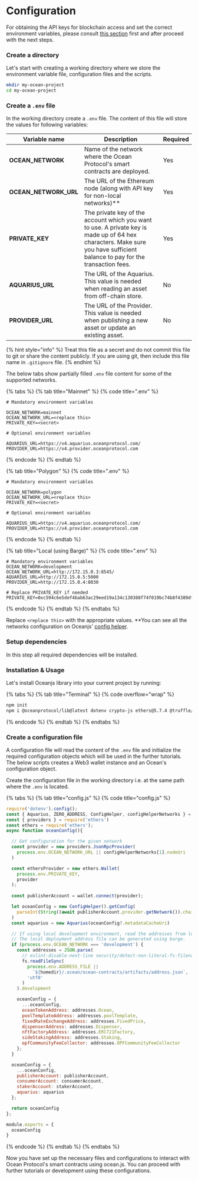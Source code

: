 # Configuration

For obtaining the API keys for blockchain access and set the correct environment variables, please consult [this section](http://localhost:5000/o/mTcjMqA4ylf55anucjH8/s/zQlpIJEeu8x5yl0OLuXn/) first and after proceed with the next steps.

### Create a directory

Let's start with creating a working directory where we store the environment variable file, configuration files and the scripts.

```bash
mkdir my-ocean-project
cd my-ocean-project
```

### Create a `.env` file

In the working directory create a `.env` file. The content of this file will store the values for following variables:

| Variable name           | Description                                                                                                                                                                 | Required |
| ----------------------- | --------------------------------------------------------------------------------------------------------------------------------------------------------------------------- | -------- |
| **OCEAN\_NETWORK**      | Name of the network where the Ocean Protocol's smart contracts are deployed.                                                                                                | Yes      |
| **OCEAN\_NETWORK\_URL** | The URL of the Ethereum node (along with API key for non-local networks)\*\*                                                                                                | Yes      |
| **PRIVATE\_KEY**        | The private key of the account which you want to use. A private key is made up of 64 hex characters. Make sure you have sufficient balance to pay for the transaction fees. | Yes      |
| **AQUARIUS\_URL**       | The URL of the Aquarius. This value is needed when reading an asset from off-chain store.                                                                                   | No       |
| **PROVIDER\_URL**       | The URL of the Provider. This value is needed when publishing a new asset or update an existing asset.                                                                      | No       |

{% hint style="info" %}
Treat this file as a secret and do not commit this file to git or share the content publicly. If you are using git, then include this file name in `.gitignore` file.
{% endhint %}

The below tabs show partially filled `.env` file content for some of the supported networks.

{% tabs %}
{% tab title="Mainnet" %}
{% code title=".env" %}
```
# Mandatory environment variables

OCEAN_NETWORK=mainnet
OCEAN_NETWORK_URL=<replace this>
PRIVATE_KEY=<secret>

# Optional environment variables

AQUARIUS_URL=https://v4.aquarius.oceanprotocol.com/
PROVIDER_URL=https://v4.provider.oceanprotocol.com
```
{% endcode %}
{% endtab %}

{% tab title="Polygon" %}
{% code title=".env" %}
```
# Mandatory environment variables

OCEAN_NETWORK=polygon
OCEAN_NETWORK_URL=<replace this>
PRIVATE_KEY=<secret>

# Optional environment variables

AQUARIUS_URL=https://v4.aquarius.oceanprotocol.com/
PROVIDER_URL=https://v4.provider.oceanprotocol.com
```
{% endcode %}
{% endtab %}

{% tab title="Local (using Barge)" %}
{% code title=".env" %}
```
# Mandatory environment variables
OCEAN_NETWORK=development
OCEAN_NETWORK_URL=http://172.15.0.3:8545/
AQUARIUS_URL=http://172.15.0.5:5000
PROVIDER_URL=http://172.15.0.4:8030

# Replace PRIVATE_KEY if needed
PRIVATE_KEY=0xc594c6e5def4bab63ac29eed19a134c130388f74f019bc74b8f4389df2837a58
```
{% endcode %}
{% endtab %}
{% endtabs %}

Replace `<replace this>` with the appropriate values. \*\*You can see all the networks configuration on Oceanjs' [config helper](https://github.com/oceanprotocol/ocean.js/blob/main/src/config/ConfigHelper.ts#L42).

### Setup dependencies

In this step all required dependencies will be installed.

### Installation & Usage

Let's install Oceanjs library into your current project by running:

{% tabs %}
{% tab title="Terminal" %}
{% code overflow="wrap" %}
```bash
npm init
npm i @oceanprotocol/lib@latest dotenv crypto-js ethers@5.7.4 @truffle/hdwallet-provider
```
{% endcode %}
{% endtab %}
{% endtabs %}

### Create a configuration file

A configuration file will read the content of the `.env` file and initialize the required configuration objects which will be used in the further tutorials. The below scripts creates a Web3 wallet instance and an Ocean's configuration object.

Create the configuration file in the working directory i.e. at the same path where the `.env` is located.

{% tabs %}
{% tab title="config.js" %}
{% code title="config.js" %}
```javascript
require('dotenv').config();
const { Aquarius, ZERO_ADDRESS, ConfigHelper, configHelperNetworks } = require('@oceanprotocol/lib');
const { providers } = require('ethers')
const ethers = require('ethers');
async function oceanConfig(){

  // Get configuration for the given network
  const provider = new providers.JsonRpcProvider(
    process.env.OCEAN_NETWORK_URL || configHelperNetworks[1].nodeUri
  )

  const ethersProvider = new ethers.Wallet(
    process.env.PRIVATE_KEY,
    provider
  );
  
  const publisherAccount = wallet.connect(provider);

  let oceanConfig = new ConfigHelper().getConfig(
    parseInt(String((await publisherAccount.provider.getNetwork()).chainId))
  )
  const aquarius = new Aquarius(oceanConfig?.metadataCacheUri)

  // If using local development environment, read the addresses from local file.
  // The local deployment address file can be generated using barge.
  if (process.env.OCEAN_NETWORK === 'development') {
    const addresses = JSON.parse(
      // eslint-disable-next-line security/detect-non-literal-fs-filename
      fs.readFileSync(
        process.env.ADDRESS_FILE ||
          `${homedir}/.ocean/ocean-contracts/artifacts/address.json`,
        'utf8'
      )
    ).development

    oceanConfig = {
      ...oceanConfig,
      oceanTokenAddress: addresses.Ocean,
      poolTemplateAddress: addresses.poolTemplate,
      fixedRateExchangeAddress: addresses.FixedPrice,
      dispenserAddress: addresses.Dispenser,
      nftFactoryAddress: addresses.ERC721Factory,
      sideStakingAddress: addresses.Staking,
      opfCommunityFeeCollector: addresses.OPFCommunityFeeCollector
    };
  }

  oceanConfig = {
    ...oceanConfig,
    publisherAccount: publisherAccount,
    consumerAccount: consumerAccount,
    stakerAccount: stakerAccount,
    aquarius: aquarius
  };

  return oceanConfig
};

module.exports = {
  oceanConfig
}
```
{% endcode %}
{% endtab %}
{% endtabs %}

Now you have set up the necessary files and configurations to interact with Ocean Protocol's smart contracts using ocean.js. You can proceed with further tutorials or development using these configurations.
